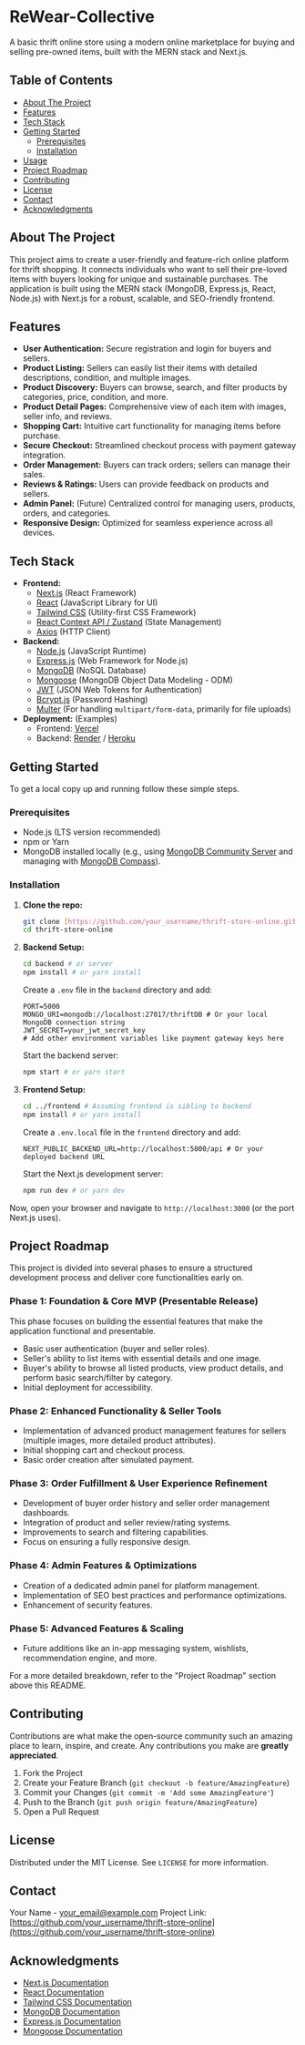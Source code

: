 # ReWear-Collective
A basic thrift online store using a modern online marketplace for buying and selling pre-owned items, built with the MERN stack and Next.js.

## Table of Contents

- [About The Project](#about-the-project)
- [Features](#features)
- [Tech Stack](#tech-stack)
- [Getting Started](#getting-started)
  - [Prerequisites](#prerequisites)
  - [Installation](#installation)
- [Usage](#usage)
- [Project Roadmap](#project-roadmap)
- [Contributing](#contributing)
- [License](#license)
- [Contact](#contact)
- [Acknowledgments](#acknowledgments)

## About The Project

This project aims to create a user-friendly and feature-rich online platform for thrift shopping. It connects individuals who want to sell their pre-loved items with buyers looking for unique and sustainable purchases. The application is built using the MERN stack (MongoDB, Express.js, React, Node.js) with Next.js for a robust, scalable, and SEO-friendly frontend.

## Features

* **User Authentication:** Secure registration and login for buyers and sellers.
* **Product Listing:** Sellers can easily list their items with detailed descriptions, condition, and multiple images.
* **Product Discovery:** Buyers can browse, search, and filter products by categories, price, condition, and more.
* **Product Detail Pages:** Comprehensive view of each item with images, seller info, and reviews.
* **Shopping Cart:** Intuitive cart functionality for managing items before purchase.
* **Secure Checkout:** Streamlined checkout process with payment gateway integration.
* **Order Management:** Buyers can track orders; sellers can manage their sales.
* **Reviews & Ratings:** Users can provide feedback on products and sellers.
* **Admin Panel:** (Future) Centralized control for managing users, products, orders, and categories.
* **Responsive Design:** Optimized for seamless experience across all devices.

## Tech Stack

* **Frontend:**
    * [Next.js](https://nextjs.org/) (React Framework)
    * [React](https://react.dev/) (JavaScript Library for UI)
    * [Tailwind CSS](https://tailwindcss.com/) (Utility-first CSS Framework)
    * [React Context API / Zustand](https://zustand-demo.pmnd.rs/) (State Management)
    * [Axios](https://axios-http.com/) (HTTP Client)
* **Backend:**
    * [Node.js](https://nodejs.org/) (JavaScript Runtime)
    * [Express.js](https://expressjs.com/) (Web Framework for Node.js)
    * [MongoDB](https://www.mongodb.com/) (NoSQL Database)
    * [Mongoose](https://mongoosejs.com/) (MongoDB Object Data Modeling - ODM)
    * [JWT](https://jwt.io/) (JSON Web Tokens for Authentication)
    * [Bcrypt.js](https://www.npmjs.com/package/bcryptjs) (Password Hashing)
    * [Multer](https://github.com/expressjs/multer) (For handling `multipart/form-data`, primarily for file uploads)
* **Deployment:** (Examples)
    * Frontend: [Vercel](https://vercel.com/)
    * Backend: [Render](https://render.com/) / [Heroku](https://www.heroku.com/)

## Getting Started

To get a local copy up and running follow these simple steps.

### Prerequisites

* Node.js (LTS version recommended)
* npm or Yarn
* MongoDB installed locally (e.g., using [MongoDB Community Server](https://www.mongodb.com/try/download/community) and managing with [MongoDB Compass](https://www.mongodb.com/products/compass)).

### Installation

1.  **Clone the repo:**
    ```bash
    git clone [https://github.com/your_username/thrift-store-online.git](https://github.com/your_username/thrift-store-online.git)
    cd thrift-store-online
    ```

2.  **Backend Setup:**
    ```bash
    cd backend # or server
    npm install # or yarn install
    ```
    Create a `.env` file in the `backend` directory and add:
    ```
    PORT=5000
    MONGO_URI=mongodb://localhost:27017/thriftDB # Or your local MongoDB connection string
    JWT_SECRET=your_jwt_secret_key
    # Add other environment variables like payment gateway keys here
    ```
    Start the backend server:
    ```bash
    npm start # or yarn start
    ```

3.  **Frontend Setup:**
    ```bash
    cd ../frontend # Assuming frontend is sibling to backend
    npm install # or yarn install
    ```
    Create a `.env.local` file in the `frontend` directory and add:
    ```
    NEXT_PUBLIC_BACKEND_URL=http://localhost:5000/api # Or your deployed backend URL
    ```
    Start the Next.js development server:
    ```bash
    npm run dev # or yarn dev
    ```

Now, open your browser and navigate to `http://localhost:3000` (or the port Next.js uses).

## Project Roadmap

This project is divided into several phases to ensure a structured development process and deliver core functionalities early on.

### Phase 1: Foundation & Core MVP (Presentable Release)
This phase focuses on building the essential features that make the application functional and presentable.
* Basic user authentication (buyer and seller roles).
* Seller's ability to list items with essential details and one image.
* Buyer's ability to browse all listed products, view product details, and perform basic search/filter by category.
* Initial deployment for accessibility.

### Phase 2: Enhanced Functionality & Seller Tools
* Implementation of advanced product management features for sellers (multiple images, more detailed product attributes).
* Initial shopping cart and checkout process.
* Basic order creation after simulated payment.

### Phase 3: Order Fulfillment & User Experience Refinement
* Development of buyer order history and seller order management dashboards.
* Integration of product and seller review/rating systems.
* Improvements to search and filtering capabilities.
* Focus on ensuring a fully responsive design.

### Phase 4: Admin Features & Optimizations
* Creation of a dedicated admin panel for platform management.
* Implementation of SEO best practices and performance optimizations.
* Enhancement of security features.

### Phase 5: Advanced Features & Scaling
* Future additions like an in-app messaging system, wishlists, recommendation engine, and more.

For a more detailed breakdown, refer to the "Project Roadmap" section above this README.

## Contributing

Contributions are what make the open-source community such an amazing place to learn, inspire, and create. Any contributions you make are **greatly appreciated**.

1.  Fork the Project
2.  Create your Feature Branch (`git checkout -b feature/AmazingFeature`)
3.  Commit your Changes (`git commit -m 'Add some AmazingFeature'`)
4.  Push to the Branch (`git push origin feature/AmazingFeature`)
5.  Open a Pull Request

## License

Distributed under the MIT License. See `LICENSE` for more information.

## Contact

Your Name - your_email@example.com
Project Link: [https://github.com/your_username/thrift-store-online](https://github.com/your_username/thrift-store-online)

## Acknowledgments

* [Next.js Documentation](https://nextjs.org/docs)
* [React Documentation](https://react.dev/docs)
* [Tailwind CSS Documentation](https://tailwindcss.com/docs)
* [MongoDB Documentation](https://docs.mongodb.com/)
* [Express.js Documentation](https://expressjs.com/)
* [Mongoose Documentation](https://mongoosejs.com/docs/)



